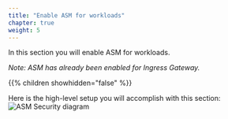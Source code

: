 ```yaml
---
title: "Enable ASM for workloads"
chapter: true
weight: 5
---
```

In this section you will enable ASM for workloads.

_Note: ASM has already been enabled for Ingress Gateway._

{{% children showhidden="false" %}}

Here is the high-level setup you will accomplish with this section:
![ASM Security diagram](/images/onlineboutique-halfway.png)